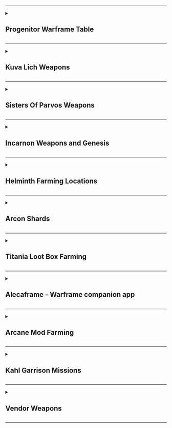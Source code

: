 
---

<details><summary><h2>Progenitor Warframe Table</h2></summary>

| TYPE                                                                                                                                                                                                                                                  | -                                                                                                                                                                                               | -                                                                                                                                                                                               | -                                                                                                                                                                                                         | -                                                                                                                                                                                                    | -                                                                                                                                                                                                    | -                                                                                                                                                                                               | -                                                                                                                                                                                               | -                                                                                                                                                                                          | -                                                                                                                                                                                          | -   |
| ----------------------------------------------------------------------------------------------------------------------------------------------------------------------------------------------------------------------------------------------------- | ----------------------------------------------------------------------------------------------------------------------------------------------------------------------------------------------- | ----------------------------------------------------------------------------------------------------------------------------------------------------------------------------------------------- | --------------------------------------------------------------------------------------------------------------------------------------------------------------------------------------------------------- | ---------------------------------------------------------------------------------------------------------------------------------------------------------------------------------------------------- | ---------------------------------------------------------------------------------------------------------------------------------------------------------------------------------------------------- | ----------------------------------------------------------------------------------------------------------------------------------------------------------------------------------------------- | ----------------------------------------------------------------------------------------------------------------------------------------------------------------------------------------------- | ------------------------------------------------------------------------------------------------------------------------------------------------------------------------------------------ | ------------------------------------------------------------------------------------------------------------------------------------------------------------------------------------------ | --- |
| [![DmgImpactSmall64](https://static.wikia.nocookie.net/warframe/images/4/4c/DmgImpactSmall64.png/revision/latest/scale-to-width-down/32?cb=20210326161307)](/wiki/Damage/Impact_Damage) [Impact](/wiki/Damage/Impact_Damage)                          | [![BaruukIcon272](https://static.wikia.nocookie.net/warframe/images/b/b5/BaruukIcon272.png/revision/latest/scale-to-width-down/31?cb=20181219151057)](/wiki/Baruuk) [Baruuk](/wiki/Baruuk)      | [![GaussIcon272](https://static.wikia.nocookie.net/warframe/images/3/34/GaussIcon272.png/revision/latest/scale-to-width-down/31?cb=20191102061637)](/wiki/Gauss) [Gauss](/wiki/Gauss)           | [![GrendelIcon272](https://static.wikia.nocookie.net/warframe/images/1/18/GrendelIcon272.png/revision/latest/scale-to-width-down/31?cb=20191102061815)](/wiki/Grendel) [Grendel](/wiki/Grendel)           | [![RhinoIcon272](https://static.wikia.nocookie.net/warframe/images/8/8d/RhinoIcon272.png/revision/latest/scale-to-width-down/31?cb=20180121174212)](/wiki/Rhino) [Rhino](/wiki/Rhino)                | [![SevagothIcon272](https://static.wikia.nocookie.net/warframe/images/0/0c/SevagothIcon272.png/revision/latest/scale-to-width-down/31?cb=20210414042501)](/wiki/Sevagoth) [Sevagoth](/wiki/Sevagoth) | [![WukongIcon272](https://static.wikia.nocookie.net/warframe/images/6/68/WukongIcon272.png/revision/latest/scale-to-width-down/31?cb=20180121174232)](/wiki/Wukong) [Wukong](/wiki/Wukong)      | [![ZephyrIcon272](https://static.wikia.nocookie.net/warframe/images/1/1d/ZephyrIcon272.png/revision/latest/scale-to-width-down/31?cb=20180121174233)](/wiki/Zephyr) [Zephyr](/wiki/Zephyr)      |
| [![DmgFireSmall64](https://static.wikia.nocookie.net/warframe/images/3/3b/DmgHeatSmall64.png/revision/latest/scale-to-width-down/32?cb=20210323025835)](/wiki/Damage/Heat_Damage) [Heat](/wiki/Damage/Heat_Damage)                                    | [![ChromaIcon272](https://static.wikia.nocookie.net/warframe/images/6/60/ChromaIcon272.png/revision/latest/scale-to-width-down/31?cb=20180121174115)](/wiki/Chroma) [Chroma](/wiki/Chroma)      | [![EmberIcon272](https://static.wikia.nocookie.net/warframe/images/5/50/EmberIcon272.png/revision/latest/scale-to-width-down/31?cb=20180121174118)](/wiki/Ember) [Ember](/wiki/Ember)           | [![InarosIcon272](https://static.wikia.nocookie.net/warframe/images/3/33/InarosIcon272.png/revision/latest/scale-to-width-down/31?cb=20180121174135)](/wiki/Inaros) [Inaros](/wiki/Inaros)                | [![KullervoIcon272](https://static.wikia.nocookie.net/warframe/images/c/c8/KullervoIcon272.png/revision/latest/scale-to-width-down/31?cb=20230622002515)](/wiki/Kullervo) [Kullervo](/wiki/Kullervo) | [![NezhaIcon272](https://static.wikia.nocookie.net/warframe/images/e/ee/NezhaIcon272.png/revision/latest/scale-to-width-down/31?cb=20180121174155)](/wiki/Nezha) [Nezha](/wiki/Nezha)                | [![ProteaIcon272](https://static.wikia.nocookie.net/warframe/images/6/63/ProteaIcon272.png/revision/latest/scale-to-width-down/31?cb=20200616142026)](/wiki/Protea) [Protea](/wiki/Protea)      | [![VaubanIcon272](https://static.wikia.nocookie.net/warframe/images/d/de/VaubanIcon272.png/revision/latest/scale-to-width-down/31?cb=20180121174227)](/wiki/Vauban) [Vauban](/wiki/Vauban)      | [![WispIcon272](https://static.wikia.nocookie.net/warframe/images/a/a3/WispIcon272.png/revision/latest/scale-to-width-down/31?cb=20210505121139)](/wiki/Wisp) [Wisp](/wiki/Wisp)           |
| [![DmgColdSmall64](https://static.wikia.nocookie.net/warframe/images/b/b1/DmgColdSmall64.png/revision/latest/scale-to-width-down/32?cb=20210323025839)](/wiki/Damage/Cold_Damage) [Cold](/wiki/Damage/Cold_Damage)                                    | [![FrostIcon272](https://static.wikia.nocookie.net/warframe/images/d/d0/FrostIcon272.png/revision/latest/scale-to-width-down/31?cb=20180121174127)](/wiki/Frost) [Frost](/wiki/Frost)           | [![GaraIcon272](https://static.wikia.nocookie.net/warframe/images/8/84/GaraIcon272.png/revision/latest/scale-to-width-down/31?cb=20180121174128)](/wiki/Gara) [Gara](/wiki/Gara)                | [![HildrynIcon272](https://static.wikia.nocookie.net/warframe/images/1/19/HildrynIcon272.png/revision/latest/scale-to-width-down/31?cb=20210901193927)](/wiki/Hildryn) [Hildryn](/wiki/Hildryn)           | [![RevenantIcon272](https://static.wikia.nocookie.net/warframe/images/0/02/RevenantIcon272.png/revision/latest/scale-to-width-down/31?cb=20181209040330)](/wiki/Revenant) [Revenant](/wiki/Revenant) | [![StyanaxIcon272](https://static.wikia.nocookie.net/warframe/images/c/c3/StyanaxIcon272.png/revision/latest/scale-to-width-down/31?cb=20220907225007)](/wiki/Styanax) [Styanax](/wiki/Styanax)      | [![TitaniaIcon272](https://static.wikia.nocookie.net/warframe/images/e/e8/TitaniaIcon272.png/revision/latest/scale-to-width-down/31?cb=20180121174217)](/wiki/Titania) [Titania](/wiki/Titania) | [![TrinityIcon272](https://static.wikia.nocookie.net/warframe/images/f/f9/TrinityIcon272.png/revision/latest/scale-to-width-down/31?cb=20180121174220)](/wiki/Trinity) [Trinity](/wiki/Trinity) |
| [![DmgElectricitySmall64](https://static.wikia.nocookie.net/warframe/images/e/ea/DmgElectricitySmall64.png/revision/latest/scale-to-width-down/32?cb=20210323025834)](/wiki/Damage/Electricity_Damage) [Electricity](/wiki/Damage/Electricity_Damage) | [![BansheeIcon272](https://static.wikia.nocookie.net/warframe/images/f/f8/BansheeIcon272.png/revision/latest/scale-to-width-down/31?cb=20180121174113)](/wiki/Banshee) [Banshee](/wiki/Banshee) | [![CalibanIcon](https://static.wikia.nocookie.net/warframe/images/5/55/CalibanIcon.png/revision/latest/scale-to-width-down/31?cb=20211215231357)](/wiki/Caliban) [Caliban](/wiki/Caliban)       | [![ExcaliburIcon272](https://static.wikia.nocookie.net/warframe/images/2/2c/ExcaliburIcon272.png/revision/latest/scale-to-width-down/31?cb=20180121174123)](/wiki/Excalibur) [Excalibur](/wiki/Excalibur) | [![GyreIcon272](https://static.wikia.nocookie.net/warframe/images/6/6d/GyreIcon272.png/revision/latest/scale-to-width-down/31?cb=20220428041640)](/wiki/Gyre) [Gyre](/wiki/Gyre)                     | [![LimboIcon272](https://static.wikia.nocookie.net/warframe/images/a/a7/LimboIcon272.png/revision/latest/scale-to-width-down/31?cb=20180121174139)](/wiki/Limbo) [Limbo](/wiki/Limbo)                | [![NovaIcon272](https://static.wikia.nocookie.net/warframe/images/4/40/NovaIcon272.png/revision/latest/scale-to-width-down/31?cb=20180121174200)](/wiki/Nova) [Nova](/wiki/Nova)                | [![ValkyrIcon272](https://static.wikia.nocookie.net/warframe/images/7/7d/ValkyrIcon272.png/revision/latest/scale-to-width-down/31?cb=20180121174223)](/wiki/Valkyr) [Valkyr](/wiki/Valkyr)      | [![VoltIcon272](https://static.wikia.nocookie.net/warframe/images/9/95/VoltIcon272.png/revision/latest/scale-to-width-down/31?cb=20180121174230)](/wiki/Volt) [Volt](/wiki/Volt)           |
| [![DmgToxinSmall64](https://static.wikia.nocookie.net/warframe/images/4/4f/DmgToxinSmall64.png/revision/latest/scale-to-width-down/32?cb=20210323025838)](/wiki/Damage/Toxin_Damage) [Toxin](/wiki/Damage/Toxin_Damage)                               | [![AtlasIcon272](https://static.wikia.nocookie.net/warframe/images/0/01/AtlasIcon272.png/revision/latest/scale-to-width-down/31?cb=20180121174110)](/wiki/Atlas) [Atlas](/wiki/Atlas)           | [![DagathIcon272](https://static.wikia.nocookie.net/warframe/images/3/34/DagathIcon272.png/revision/latest/scale-to-width-down/31?cb=20231019020319)](/wiki/Dagath) [Dagath](/wiki/Dagath)      | [![IvaraIcon272](https://static.wikia.nocookie.net/warframe/images/4/4b/IvaraIcon272.png/revision/latest/scale-to-width-down/31?cb=20180121174137)](/wiki/Ivara) [Ivara](/wiki/Ivara)                     | [![KhoraIcon272](https://static.wikia.nocookie.net/warframe/images/0/0f/KhoraIcon272.png/revision/latest/scale-to-width-down/31?cb=20180423191901)](/wiki/Khora) [Khora](/wiki/Khora)                | [![NekrosIcon272](https://static.wikia.nocookie.net/warframe/images/8/8b/NekrosIcon272.png/revision/latest/scale-to-width-down/31?cb=20180121174153)](/wiki/Nekros) [Nekros](/wiki/Nekros)           | [![NidusIcon272](https://static.wikia.nocookie.net/warframe/images/5/5e/NidusIcon272.png/revision/latest/scale-to-width-down/31?cb=20180121174157)](/wiki/Nidus) [Nidus](/wiki/Nidus)           | [![OberonIcon272](https://static.wikia.nocookie.net/warframe/images/1/1c/OberonIcon272.png/revision/latest/scale-to-width-down/31?cb=20180121174207)](/wiki/Oberon) [Oberon](/wiki/Oberon)      | [![SarynIcon272](https://static.wikia.nocookie.net/warframe/images/2/23/SarynIcon272.png/revision/latest/scale-to-width-down/31?cb=20180121174215)](/wiki/Saryn) [Saryn](/wiki/Saryn)      |
| [![DmgMagneticSmall64](https://static.wikia.nocookie.net/warframe/images/8/83/DmgMagneticSmall64.png/revision/latest/scale-to-width-down/32?cb=20210323025836)](/wiki/Damage/Magnetic_Damage) [Magnetic](/wiki/Damage/Magnetic_Damage)                | [![CitrineIcon272](https://static.wikia.nocookie.net/warframe/images/8/82/CitrineIcon272.png/revision/latest/scale-to-width-down/31?cb=20230215182406)](/wiki/Citrine) [Citrine](/wiki/Citrine) | [![HarrowIcon272](https://static.wikia.nocookie.net/warframe/images/6/68/HarrowIcon272.png/revision/latest/scale-to-width-down/31?cb=20180121174130)](/wiki/Harrow) [Harrow](/wiki/Harrow)      | [![HydroidIcon272](https://static.wikia.nocookie.net/warframe/images/8/8f/HydroidIcon272.png/revision/latest/scale-to-width-down/31?cb=20180121174134)](/wiki/Hydroid) [Hydroid](/wiki/Hydroid)           | [![LavosIcon272](https://static.wikia.nocookie.net/warframe/images/f/f9/LavosIcon272.png/revision/latest/scale-to-width-down/31?cb=20201218203644)](/wiki/Lavos) [Lavos](/wiki/Lavos)                | [![MagIcon272](https://static.wikia.nocookie.net/warframe/images/8/89/MagIcon272.png/revision/latest/scale-to-width-down/31?cb=20180121174145)](/wiki/Mag) [Mag](/wiki/Mag)                          | [![MesaIcon272](https://static.wikia.nocookie.net/warframe/images/0/08/MesaIcon272.png/revision/latest/scale-to-width-down/31?cb=20180121174147)](/wiki/Mesa) [Mesa](/wiki/Mesa)                | [![XakuIcon272](https://static.wikia.nocookie.net/warframe/images/b/be/XakuIcon272.png/revision/latest/scale-to-width-down/31?cb=20200826170409)](/wiki/Xaku) [Xaku](/wiki/Xaku)                | [![YareliIcon272](https://static.wikia.nocookie.net/warframe/images/2/2f/YareliIcon272.png/revision/latest/scale-to-width-down/31?cb=20210706231956)](/wiki/Yareli) [Yareli](/wiki/Yareli) |
| [![DmgRadiationSmall64](https://static.wikia.nocookie.net/warframe/images/1/1b/DmgRadiationSmall64.png/revision/latest/scale-to-width-down/32?cb=20210323025837)](/wiki/Damage/Radiation_Damage) [Radiation](/wiki/Damage/Radiation_Damage)           | [![AshIcon272](https://static.wikia.nocookie.net/warframe/images/0/0d/AshIcon272.png/revision/latest/scale-to-width-down/31?cb=20180121174108)](/wiki/Ash) [Ash](/wiki/Ash)                     | [![EquinoxIcon272](https://static.wikia.nocookie.net/warframe/images/7/7a/EquinoxIcon272.png/revision/latest/scale-to-width-down/31?cb=20180121174120)](/wiki/Equinox) [Equinox](/wiki/Equinox) | [![GarudaIcon272](https://static.wikia.nocookie.net/warframe/images/8/8f/GarudaIcon272.png/revision/latest/scale-to-width-down/31?cb=20181110001450)](/wiki/Garuda) [Garuda](/wiki/Garuda)                | [![LokiIcon272](https://static.wikia.nocookie.net/warframe/images/0/0e/LokiIcon272.png/revision/latest/scale-to-width-down/31?cb=20180121174142)](/wiki/Loki) [Loki](/wiki/Loki)                     | [![MirageIcon272](https://static.wikia.nocookie.net/warframe/images/d/d6/MirageIcon272.png/revision/latest/scale-to-width-down/31?cb=20180121174150)](/wiki/Mirage) [Mirage](/wiki/Mirage)           | [![NyxIcon272](https://static.wikia.nocookie.net/warframe/images/9/93/NyxIcon272.png/revision/latest/scale-to-width-down/31?cb=20180121174204)](/wiki/Nyx) [Nyx](/wiki/Nyx)                     | [![OctaviaIcon272](https://static.wikia.nocookie.net/warframe/images/7/7f/OctaviaIcon272.png/revision/latest/scale-to-width-down/31?cb=20180121174209)](/wiki/Octavia) [Octavia](/wiki/Octavia) | [![QorvexIcon272](https://static.wikia.nocookie.net/warframe/images/8/8f/QorvexIcon272.png/revision/latest/scale-to-width-down/31?cb=20231214120354)](/wiki/Qorvex) [Qorvex](/wiki/Qorvex) | [![VorunaIcon272](https://static.wikia.nocookie.net/warframe/images/3/3c/VorunaIcon272.png/revision/latest/scale-to-width-down/31?cb=20221130191427)](/wiki/Voruna) [Voruna](/wiki/Voruna) |

</details>

---

<details><summary><h2>Kuva Lich Weapons</h2></summary>

Selecting a Kuva Lich weapon

- Finish The War Within quest to unlock Kuva Liches
- If you're farming for a specific weapon, choose a Progenitor Warframe based on the table above
- Start a Level 20+ Grineer Mission. Cassini Capture on Saturn is popular
- The timer starts when the light flicker, this can be immediately on start or during the mission
  - On Capture missions, the lights wont flicker until after the mission target has been successfully captured
- Kill 10 Grineer within 1 minute to trigger a Kuva Larvaling (Below)
- When a Kuva Larvaling is killed they will display a weapon above their head
  - If its the weapon you want, hold Q to execute the Lich, complete the mission and extract normally
  - If its not the weapon you want, complete the Mission and extract normally to try again

Unlocking the Kuva Lich weapon

- On creation of a Kuva Lich, they generate a random passphrase of 3 different Requiems
- To spawn the Lich, you'll need to execute thralls in Kuva Lich missions
  - Players must slot the matching Requiem Mods in their Parazon and defeat the Lich until they find the correct order
  - Always place an Oull requiem mod in the first slot of your paragon, as it acts as a wildcard (Guaranteed success on the first try)
  - Start on Earth, select any mission with the Lich icon (higher level)
  - Play through the missions, executing thralls along the way to draw out your Kuva Lich
  - Once your Kuva Lich has spawned:
    - Down the Kuva Lich without executing until you've revealed your first 2 Requiem Murmurs
    - Slot the 2 known murmurs in the first 2 slots and an Oull (wildcard) in the third slot
    - Down the Kuva Lich and execute it
      - If the first mod is wrong, swap it with the second slot
      - If the first mod is right and the second mod is wrong, swap the second mod to the third slot
    - Down the Kuva Lich and execute it
      - If the first mod is wrong, swap it with the third slot
    - Down the Kuva Lich and execute it
      - You should now have all 3 mods in the correct order

Buying a Kuva Lich contract

- You can buy Kuva Lich contracts on [Warframe.Market](https://warframe.market/auctions) to skip the Larvaling farm
  - Find the Lich you want to buy
  - Meet the seller in the Crimson Branch room of a Dojo
  - Complete the trade to activate the Lich

|                         Male Larvaling                         |                         Female Larvaling                         |
| :------------------------------------------------------------: | :--------------------------------------------------------------: |
| <img src="./img/warframe/kuva/maleLarvaling.webp" width="100"> | <img src="./img/warframe/kuva/femaleLarvaling.webp" width="100"> |


</details>

---

<details><summary><h2>Sisters Of Parvos Weapons</h2></summary>

Selecting a Tenet Weapon

- Finish The War Within and Call of the Tempestarii questlines
- If you're farming for a specific weapon, choose a Progenitor Warframe based on the table above
- Start a Level 20+ Corpus Mission. Hydra Capture on Pluto is popular
- Find the Granum Void (Golden Hand) and start a Zenith Crown
  - If you don't have a Zenith Crown, wait 3 to 6 minutes for a Treasurer to spawn and kill them to gain one
- Complete the Granum Void to spawn a Candidate
- When a Candidate is killed they will display a weapon above their head
  - If its the weapon you want, hold Q to execute the candidate, complete the mission and extract normally
  - If its not the weapon you want, complete the Mission and extract normally to try again

Unlocking a Tenet Weapon

- On creation of a Candidate, they generate a random passphrase of 3 different Requiems
- Defeating Candidates will reveal the Requiems for their passphrase, but not the order
- Players must slot the matching Requiem Mods in their Parazon and defeat the candidate until they find the correct order
  - Always place an Oull requiem mod in the first slot of your paragon, as it acts as a wildcard (Guaranteed success on the first try)

Buying a candidate contract

- You can buy candidate contracts on [Warframe.Market](https://warframe.market/auctions) to skip the candidate farm
  - Find the candidate you want to buy
  - Meet the seller in the Crimson Branch room of a Dojo
  - Complete the trade to activate the candidate

|                           Treasurer                           |                          Zenith Granum Crown                          |                         Granum Void Hand Tribute                          |
| :-----------------------------------------------------------: | :-------------------------------------------------------------------: | :-----------------------------------------------------------------------: |
| <img src="./img/warframe/sisters/treasurer.webp" width="100"> | <img src="./img/warframe/sisters/zenithGranumCrown.webp" width="100"> | <img src="./img/warframe/sisters/granumVoidHandTribute.webp" width="100"> |

</details>

---

<details><summary><h2>Incarnon Weapons and Genesis</h2></summary>

Incarnon weapons are special Orokin Era ceremonial weapons. Incarnon Genesis grants access to the Incarnon upgrades on a variety of weapons.

Incarnon Weapons

- Finish the "Angels of the Zariman" questline to unlock access to Incarnon weapons.
- Visit Cavalero located in the Chrysalith aboard the Zariman. He is the vendor for Incarnon weapons.
- Exchange Holdfasts, a form of standing earned through Zariman activities, for Incarnon weapons with Cavalero.

Incarnon Genesis

- Review the [Reward Rotation](https://warframe.fandom.com/wiki/Incarnon#Reward_Rotation) to know which Genesis Adapters are available that week.
- From the Orbiter's star chart, locate and click the Duvari icon (resembles a metal head) at the top right corner to open the Duvari menu.
- Within the Duvari menu, choose two Genesis Adapters you wish to aim for during the week
- Complete "The Circuit" missions on the Steel Path difficulty level to earn Genesis Adapters as rewards, specifically at the 5th and 10th tiers.
- After receiving a Incarnon Genesis Adapter, visit Cavalero located in the Chrysalith aboard the Zariman to Evolve your weapons

</details>

---

<details><summary><h2>Helminth Farming Locations</h2></summary>

><details><summary><h3>Bile</h3></summary>
>
>| Resource                    | Best Farming Location(s)                            | Additional Notes                                                                                                        |
>| --------------------------- | --------------------------------------------------- | ----------------------------------------------------------------------------------------------------------------------- |
>| Aggristone                  | -                                                   | -                                                                                                                       |
>| Ariette Scale               | -                                                   | -                                                                                                                       |
>| Antiserum Injector Fragment | Infested Salvage missions (Oestrus, Eris)           | Use Nekros with Desecrate, Hydroid with Pilfering Swarm, or Khora with Pilfering Strangledome for increased drop rates. |
>| Argon Crystal               | Void missions (any)                                 | Best farmed in missions like Capture for quick runs. Argon Crystals decay over time, so use them quickly.               |
>| Cryotic                     | Excavation missions (any planet)                    | Longer missions yield more Cryotic. Consider using frames like Frost, Limbo, or Gara for defense.                       |
>| Diluted Thermia             | Thermia Fractures on Orb Vallis (Venus)             | Available during the "Operation: Buried Debts" event. Collect and close Thermia Fractures.                              |
>| Enigma Gyrum                | -                                                   | -                                                                                                                       |
>| Isos                        | Railjack missions, specifically in the Veil Proxima | Farming in higher-level Railjack missions increases the drop rate.                                                      |
>| Javlok Capacitor            | Incursions in the Plains of Eidolon (Earth)         | Random drop from enemy units during Incursions.                                                                         |
>| Morphics                    | Mars, Mercury, Pluto, and Europa                    | War, Mars and Apollodorus, Mercury are good farming spots. Use frames with loot abilities for better efficiency.        |
>| Nav Coordinate              | Assassination missions, Orokin Derelict missions    | Common in the reward pool for these mission types.                                                                      |
>| Omega Isotope               | Planets where a Fomorian event is active            | Drop from any mission on a planet under invasion.                                                                       |
>| Orokin Cipher               | Orokin Derelict Vaults                              | Requires a Dragon Key to access vaults. Random chance to obtain Ciphers from the vaults.                                |
>| Rune Marrow                 | -                                                   | -                                                                                                                       |
>| Somatic Fibers              | Lua (The Moon)                                      | Drops from Sentients. Farming during missions like Crossfire Exterminate can yield good results.                        |
>| Thermal Sludge              | Orb Vallis (Venus)                                  | Found in containers and as environmental pickups. Good spots are around the outskirts of Fortuna and industrial areas.  |
>| Ticor Plate                 | Railjack missions, specifically in the Veil Proxima | Higher-level Railjack missions have a better drop rate.                                                                 |
>| Vainthorn                   | -                                                   | -                                                                                                                       |
>| Voidgel Orb                 | Void Storm missions in Railjack                     | Drops from enemies and crates during Void Storms.                                                                       |
>
></details>
>
>---
>
><details><summary><h3>Biotics</h3></summary>
>
>| Resource             | Best Farming Location(s)                       | Additional Notes                                             |
>| -------------------- | ---------------------------------------------- | ------------------------------------------------------------ |
>| Connla Sprout        | Cambion Drift (Deimos)                         | Found in the wild, especially around bodies of water.        |
>| Dracroot             | Cambion Drift (Deimos)                         | Commonly found in the wild across Deimos.                    |
>| Dusklight Sarracenia | Ceres, in swampy waters                        | Best found in the Grineer Shipyard missions.                 |
>| Eevani               | -                                              | -                                                            |
>| Frostleaf            | On the ground in any cold environment on Venus | Look around the edges of cliffs and in open areas.           |
>| Ganglion             | Cambion Drift (Deimos)                         | Dropped by Deimos enemies and found in the environment.      |
>| Gorgaricus Spore     | Orb Vallis (Venus)                             | Found in caves and around mushroom patches.                  |
>| Kovnik               | -                                              | -                                                            |
>| Lunar Pitcher        | Lua                                            | Spawns in and around the Orokin structures.                  |
>| Maprico              | Plains of Eidolon (Earth)                      | Found on trees in the Plains.                                |
>| Moonlight Dragonlily | Plains of Eidolon (Earth) - night              | Found near water bodies during the night.                    |
>| Moonlight Jadeleaf   | Plains of Eidolon (Earth) - night              | Grows in grassy areas during the night.                      |
>| Moonlight Threshcone | Plains of Eidolon (Earth) - night              | Found in forested areas during the night.                    |
>| Mytocardia Spore     | Orb Vallis (Venus)                             | Found in the caves of Orb Vallis.                            |
>| Nistlepod            | Plains of Eidolon (Earth)                      | Grows on trees, especially near Grineer outposts.            |
>| Pustulite            | Cambion Drift (Deimos)                         | Dropped by enemies and found in the environment.             |
>| Ruk's Claw           | Grineer Asteroid missions (e.g., Mars)         | Grows in patches on the ground in Grineer Asteroid tilesets. |
>| Silphsela            | -                                              | -                                                            |
>| Sunlight Dragonlily  | Plains of Eidolon (Earth) - day                | Found near water bodies during the day.                      |
>| Sunlight Jadeleaf    | Plains of Eidolon (Earth) - day                | Grows in grassy areas during the day.                        |
>| Sunlight Threshcone  | Plains of Eidolon (Earth) - day                | Found in forested areas during the day.                      |
>| Tasoma Extract       | -                                              | -                                                            |
>| Tepa Nodule          | Cambion Drift (Deimos)                         | Found in the wild, often in areas with infestation presence. |
>| Ueymag               | -                                              | -                                                            |
>| Vestan Moss          | Asteroid missions, like those on Mercury       | Look on shaded rock walls in outdoor areas.                  |
>| Yao Shrub            | -                                              | -                                                            |
>
></details>
>
>---
>
><details><summary><h3>Calx</h3></summary>
>
>| Resource                | Best Farming Location(s)                             | Additional Notes                                                                                                      |
>| ----------------------- | ---------------------------------------------------- | --------------------------------------------------------------------------------------------------------------------- |
>| Asterite                | Railjack missions, particularly in the Veil Proxima  | Farming in higher-level Railjack missions increases the drop rate.                                                    |
>| Belric Crystal Fragment | -                                                    | -                                                                                                                     |
>| Cubic Diodes            | Corpus Ship missions, especially on Europa           | Dropped by Eximus units on Corpus ships. Best farmed during Eximus Stronghold Sortie missions for higher spawn rates. |
>| Gallos Rods             | Railjack missions, particularly around Earth Proxima | Found in containers and as drops from enemies in Railjack missions.                                                   |
>| Grokdrul                | Plains of Eidolon (Earth)                            | Can be collected from Grokdrul Drums in Grineer camps.                                                                |
>| Hexenon                 | Jupiter, especially the Gas City rework tileset      | Farmable from enemies and containers on Jupiter. Io, Jupiter is a popular spot for Hexenon farming.                   |
>| Iradite                 | Plains of Eidolon (Earth)                            | Found in the wild, especially in higher-level areas of the Plains. Break iradite formations.                          |
>| Lucent Teroglobe        | Cambion Drift (Deimos)                               | Dropped by enemies and found in the environment.                                                                      |
>| Nacreous Pebble         | -                                                    | -                                                                                                                     |
>| Nullstones              | Void missions                                        | Dropped by enemies and found in containers within the Void.                                                           |
>| Rania Crystal Fragment  | -                                                    | -                                                                                                                     |
>| Rubedo                  | Phobos, Earth, Pluto, Europa, Sedna, and Orokin Void | Higher drop rates in Void missions. Tycho, Lua is also a popular spot due to high enemy density.                      |
>
></details>
>
>---
>
><details><summary><h3>Oxides</h3></summary>
>
>| Resource    | Best Farming Location(s)                                            | Additional Notes                                                                                               |
>| ----------- | ------------------------------------------------------------------- | -------------------------------------------------------------------------------------------------------------- |
>| Alloy Plate | Venus, Ceres, Jupiter, Sedna                                        | Can be efficiently farmed in missions with high enemy density, such as Defense and Survival missions.          |
>| Carbides    | Shipyard missions on Ceres, particularly against the Grineer        | Dropped by Eximus units on Ceres. Best farmed during Eximus Stronghold Sortie missions for higher spawn rates. |
>| Ferrite     | Mercury, Earth, Neptune, Orokin Void                                | High quantities can be found in Void missions. Capture missions are quick and can yield a good amount.         |
>| Gallium     | Mars, Uranus                                                        | Low drop rate but can be farmed efficiently on Uranus due to a higher number of boss and rare enemy spawns.    |
>| Maw Fang    | -                                                                   | -                                                                                                              |
>| Oxium       | Corpus missions, especially on Jupiter and Pluto                    | Oxium Ospreys are the primary source. Io, Jupiter is a popular farming location.                               |
>| Salvage     | Mars, Jupiter, Sedna                                                | Large quantities can be gathered in endless missions on these planets.                                         |
>| Tellurium   | Ophelia on Uranus                                                   | Rare resource that can drop in Archwing missions or Uranus Sealab tiles.                                       |
>| Titanium    | Railjack missions, particularly in Earth Proxima and Saturn Proxima | Farming in Railjack missions yields a good amount. Breaking down wreckage also grants Titanium.                |
>
></details>
>
>---
>
><details><summary><h3>Pheromones</h3></summary>
>
>| Resource            | Best Farming Location(s)                       | Additional Notes                                                                                |
>| ------------------- | ---------------------------------------------- | ----------------------------------------------------------------------------------------------- |
>| Chitinous Husk      | Cambion Drift (Deimos)                         | Dropped by Deimos enemies, particularly the tougher variants.                                   |
>| Infected Palpators  | Cambion Drift (Deimos)                         | Dropped by infested enemies on Deimos.                                                          |
>| Lamentus            | -                                              | -                                                                                               |
>| Mutagen Sample      | Orokin Derelict, Eris, Deimos                  | Best farmed in the Orokin Derelict and Eris. Clan Dojo research resource.                       |
>| Nano Spores         | Saturn, Neptune, Eris, Orokin Derelict         | High quantities can be farmed in Survival, Defense, or Infested Salvage missions.               |
>| Neurodes            | Earth, Eris, Lua, Deimos                       | Lua's Plato mission is a popular spot due to frequent Eximus spawns.                            |
>| Plastids            | Saturn, Uranus, Phobos, Pluto, Eris            | Survival missions on Saturn and Uranus are good for farming Plastids.                           |
>| Pulsating Tubercles | Cambion Drift (Deimos)                         | Dropped by Deimos enemies. Rare resource.                                                       |
>| Severed Bile Sac    | Cambion Drift (Deimos)                         | Dropped by Deimos enemies. Rare resource.                                                       |
>| Thrax Plasm         | Zariman Ten Zero                               | Dropped by enemies in Zariman missions.                                                         |
>| Lua Thrax Plasm     | Lua, during Zariman-related missions or events | A variant of Thrax Plasm, specific to Lua during certain missions or events related to Zariman. |
>
></details>
>
>---
>
><details><summary><h3>Synthetics</h3></summary>
>
>| Resource          | Best Farming Location(s)                                                  | Additional Notes                                                                                    |
>| ----------------- | ------------------------------------------------------------------------- | --------------------------------------------------------------------------------------------------- |
>| Aucrux Capacitors | -                                                                         | -                                                                                                   |
>| Circuits          | Venus, Ceres, Kuva Fortress                                               | Endless missions on these planets can provide a steady supply.                                      |
>| Control Module    | Neptune, Europa, Void                                                     | The Void is a reliable source, with missions like Survival and Defense being particularly fruitful. |
>| Cryptographic ALU | Corpus Ship Sabotage missions (Ice Planet) during Razorback Armada events | Obtained by destroying Corpus Ship security nodes. Only drops during the Razorback Armada invasion. |
>| Detonite Ampule   | Grineer missions                                                          | Common drop from Grineer enemies.                                                                   |
>| Entrati Lanthorn  | -                                                                         | -                                                                                                   |
>| Fieldron Sample   | Corpus missions                                                           | Common drop from Corpus enemies.                                                                    |
>| Komms             | -                                                                         | -                                                                                                   |
>| Neural Sensors    | Jupiter, Kuva Fortress                                                    | Alad V on Jupiter is a popular boss for Neural Sensor farming.                                      |
>| Orokin Cell       | Tethys on Saturn                                                          | Sargas Ruk on Saturn, dies fast to Ignis Wraith                                                     |
>| Polymer Bundle    | Mercury, Venus, Uranus                                                    | Dark Sector missions on Uranus, such as Assur, offer increased drop rates.                          |
>| Saggen Pearl      | Cambion Drift (Deimos)                                                    | Found in the wild, particularly in the exocrine of Deimos. Rare resource.                           |
>
></details>
>
>---
>
><details><summary><h3>Sentient Ap3etite</h2></summary>
>
>| Resource                  | Best Farming Location(s)                                                   | Additional Notes                                                                                                      |
>| ------------------------- | -------------------------------------------------------------------------- | --------------------------------------------------------------------------------------------------------------------- |
>| Anomaly Shard             | Veil Proxima during Sentient Anomaly in the Railjack missions              | Anomaly Shards are collected from the Sentient Ship that appears in the Veil Proxima for a limited time.              |
>| Cetus Wisp                | Plains of Eidolon near bodies of water                                     | Best farmed at night or using a loot radar to spot them more easily. They spawn around the edges of lakes and ponds.  |
>| Intact Sentient Core      | Plains of Eidolon from Vomvalysts and other Sentient enemies               | Commonly dropped by Vomvalysts upon defeat. Nighttime on the Plains is the best time to farm these.                   |
>| Exceptional Sentient Core | Plains of Eidolon from Sentient enemies                                    | Higher chance of drop from stronger Sentients encountered during nighttime or within the Lua missions.                |
>| Flawless Sentient Core    | Plains of Eidolon from Sentient enemies, particularly during Eidolon hunts | Dropped by stronger Sentient enemies; Eidolon Teralyst, Gantulyst, and Hydrolyst hunts provide these more frequently. |
>| Eidolon Shard             | Plains of Eidolon from Eidolon Teralyst, Gantulyst, Hydrolyst              | Obtained by defeating Eidolons on the Plains of Eidolon. Requires completion of The War Within quest to collect.      |
>
></details>
>
>---
>

</details>

---

<details><summary><h2>Arcon Shards</h2></summary>

A permanent upgrade item taken from Archons and used by the Helminth to further enhance a Warframe

- Complete the Veilbreaker quest
- Install the Helminth Archon Shard Segment
- Archon Shards are awarded from Archon Hunts (1), Netracell (5) and Chipper (1)
  - Archon Hunts are multi-stage missions in a battle against Narmer forces to defeat Pazuul's Archons, accessed from the archon hunts tab on the star chart
  - Netracell is a repeatable mission that can be replayed up to 5 times per week for rewards
  - Chipper is a merchant that appears in the Drifter Camp after reaching Rank 2 with the Kahl's Garrison Syndicate. Archon Shards become available in their shop after reaching Rank 5 with the Kahl's Garrison syndicate. Cost 90 Stock.
- Archon Shards have an 80% chance of being a normal variant and 20% of being Tauforged
- Topaz, Violet, and Emerald Archon Shards are only obtainable through Coalescent Fusion
  - Topaz: Crimson + Amber
  - Violet: Crimson + Azure
  - Emerald: Amber + Azure

</details>

---

<details><summary><h2>Titania Loot Box Farming</h2></summary>

- Subsume Nova's Null Star ability onto Titania
- Equip the Neutron Star augment mod (this is how we break boxes)
- Build for +Range and Efficiency
  - 175 Efficiency
  - 265 Range (Companion Vacuum is 11.5M, Neutron Star is 21.2M)
  - 70% Strength (Needed to break boxes in a single cast)
- Use Razorwing to keep moving while you cast Null Star to break boxes
<img src="./img/warframe/builds/titaniaNeutronStar.jpeg" width="100%">

</details>

---

<details><summary><h2>Alecaframe - Warframe companion app</h2></summary>

<details><summary><h2>Installing Alecaframe</h2></summary>

Alecaframe is a companion app for warframe that makes it easier to track your progress, increase your mastery rank and craft, buy and sell items.

- Install [Alecaframe](https://www.alecaframe.com/)
- Link your [Warframe.Market](Warframe.Market) account in the settings
- Launch Warframe and ensure your progress is sync'd with Alecaframe

</details>

---

<details><summary><h2>Debloating Overwolf</h2></summary>

Overwolf is an addon platform that works with developers to ensure mods are TOS compliant and not bannable. The drawback of Overwolf is that it is resource heavy and using tracking and advertising within its overlay. Luckily, we can mitigate most of this by blocking its access to the internet. For this, we'll use "Simplewall", which is a free open-source extension of the native windows firewall that allows us to quickly allow/deny specific applcations internet access.

- Fully close out of Alecaframe and Overwolf, ensure its not running on the taskbar and task manager
- Install [Simplewall](https://github.com/henrypp/simplewall/releases)
- In Simplewall, click the "Enable Filters" button
- Once enabled, a notification will be displayed any time a new application tries to access the internet for the first time
- Launch Overwolf and the Alecaframe addon
- When any Overwolf component requests internet access, you can permantently deny it
  - Ensure "Alecaframe.exe" is granted access when it requests. If you block it by mistake you can Allow it form the list in Simplewall.

</details>

---

</details>

---

<details><summary><h2>Arcane Mod Farming</h2></summary>

- Zariman, Tuvul Commons, Void Cascade Mission Type
- Farm Thrax enemies to drop Arcanes using a Mod Drop Chance Booster
  - Mod Drop Chance Booster is a 3-day booster can be obtained as a reward from Sorties, Archon Hunts, and the Steel Path track of The Circuit
  - It's also offered as a periodic item for sale by Baro Ki'Teer, costing 500 Orokin Ducats and 175,000 to purchase
- Buy Arcanes using Cavalero Standing
- Dissolve junk arcanes for Vosfor
- Trade Vosfor to Loid for Arcanes
- Rank Up Arcanes

</details>

---

<details><summary><h2>Kahl Garrison Missions</h2></summary>

><details><summary><h3>Sneaky Sa3otage Speedrun</h2></summary>
>
>|                                                                                                                                                                   |
>| ----------------------------------------------------------------------------------------------------------------------------------------------------------------- |
>| Console (Marked) &emsp;\|&emsp; Deactivate Right Barrier                                                                                                          |
>| Console (Marked) &emsp;\|&emsp; Deactivate Left Magnalock &emsp;\|&emsp; Deactivate Right Barrier &emsp;\|&emsp; Change To Right Camera                           |
>| Deactivate Left Barrier &emsp;\|&emsp; Exit                                                                                                                       |
>| Exit Door &emsp;\|&emsp; Turn Left &emsp;\|&emsp; Jump Over Railing &emsp;\|&emsp;                                                                                |
>| Stairs Immediately To The Right &emsp;\|&emsp; Hack Console &emsp;\|&emsp; Jump Down &emsp;\|&emsp; Left Door                                                     |
>| Console &emsp;\|&emsp; Deactivate Barrier &emsp;\|&emsp; Exit Room &emsp;\|&emsp; Turn Right                                                                      |
>| Go Up Stairs &emsp;\|&emsp; Turn Right &emsp;\|&emsp; Go Down Stairs &emsp;\|&emsp; Jump Over Railing                                                             |
>| Continue Straight &emsp;\|&emsp; Down Stairs &emsp;\|&emsp; Up Stairs &emsp;\|&emsp; Hack Console                                                                 |
>| Turn Left &emsp;\|&emsp; Jump Railing &emsp;\|&emsp; Climb Wall &emsp;\|&emsp; Fall Down                                                                          |
>| Hack Console &emsp;\|&emsp; Turn Left &emsp;\|&emsp; Activate Elevator &emsp;\|&emsp; Run Towards Blinking Light                                                  |
>| Continue Straight To Room &emsp;\|&emsp; Activate Console &emsp;\|&emsp; Deactivate Barrier &emsp;\|&emsp; 180° Deactivate Magnalock                              |
>| Run To Marked Console &emsp;\|&emsp; Hack Console &emsp;\|&emsp; Run On Left Sloped Wall &emsp;\|&emsp; Double Jump Up To High Ledge                              |
>| Follow Sstairs On Left &emsp;\|&emsp; Enter Room On Left &emsp;\|&emsp; Activate Console &emsp;\|&emsp;                                                           |
>| Right Camera &emsp;\|&emsp; Up Activate Drone &emsp;\|&emsp; Change Symbols To Match Their Connected Door Symbol (Follow Lines) &emsp;\|&emsp; Run Boot Sequence  |
>| Exit &emsp;\|&emsp; Grab Gun &emsp;\|&emsp; Move To 60m Marked Objective &emsp;\|&emsp; Activate Console                                                          |
>| Turn Right &emsp;\|&emsp; Keep Running Staight To Far End Of Long Hall &emsp;\|&emsp; Freeze Boss With Barrel &emsp;\|&emsp; Repeat Each Phase: G, 1, 1, 3, Shoot |

</details>

---

</details>

<details><summary><h2>Vendor Weapons</h2></summary>

- **Cetus - Plains of Eidolon (Earth)**
  - Hok's Anvil: Hok offers Zaw components, which can be assembled into melee weapons
    - Resources Required: Ostron Standing, plus various resources found in the Plains of Eidolon like Fish Parts, Ores, and Wisps.
  - The Quills: Offers Amp parts used to assemble Amps for your Operator. Each unique Amp configuration contributes to Mastery.
    - Resources Required: Quill Standing, Sentient Cores.

- **Fortuna - Orb Vallis (Venus)**
  - Rude Zuud's: Sells Kitgun components, which can be combined into custom secondary weapons.
    - Resources Required: Solaris United Standing, plus Fortuna resources like Gems and Fish Parts.
  - Legs: Offers MOA companions, with each unique MOA chassis contributing to Mastery.
    - Resources Required: Solaris United Standing, plus specific resources found in Orb Vallis.
  - Little Duck: Provides components for Railjack, Amp upgrades and Arcanes for Operators. While not all items directly contribute to Mastery, Amp parts do.
    - Resources Required: Vox Solaris Standing, Toroids.

- **Necralisk - Deimos (Cambion Drift)**
  - Father: Sells components for Kitguns (primary versions) and Necramechs.
    - Resources Required: Entrati Standing, plus Deimos resources like Scintillant and Cryptographic Alu.
  - Son: Offers conservation tags in exchange for Predasite and Vulpaphyla companions, which can be "revivificated" for Mastery.
    - Resources Required: Entrati Standing, Conservation Tags, and specific resources for revivification.

- **Dojo - Clan Dojo**
  - Research Labs (Tenno Lab, Bio Lab, Chem Lab, Energy Lab, and Orokin Lab): Provide blueprints for weapons, Warframes, and Archwings. Crafting and leveling these items contribute to Mastery.
    - Resources Required: Various resources for research and crafting, plus Clan Contributions.

- **The Steel Path Honors - Teshin (Relay Stations)**
  - Teshin: Sells unique items and cosmetics for Steel Path, including some weapons.
    - Resources Required: Steel Essence.

</details>

---
